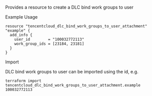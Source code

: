 Provides a resource to create a DLC bind work groups to user

Example Usage

```hcl
resource "tencentcloud_dlc_bind_work_groups_to_user_attachment" "example" {
  add_info {
    user_id        = "100032772113"
    work_group_ids = [23184, 23181]
  }
}
```

Import

DLC bind work groups to user can be imported using the id, e.g.

```
terraform import tencentcloud_dlc_bind_work_groups_to_user_attachment.example 100032772113
```
